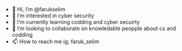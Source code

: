- 👋 Hi, I’m @farukselim
- 👀 I’m interested in cyber security
- 🌱 I’m currently learning codding and cyber secuirty
- 💞️ I’m looking to collaborate on knowledable peopple about cs and codding
- 📫 How to reach me ig; faruk_selim

<!---
farukselim/farukselim is a ✨ special ✨ repository because its `README.md` (this file) appears on your GitHub profile.
You can click the Preview link to take a look at your changes.
--->

